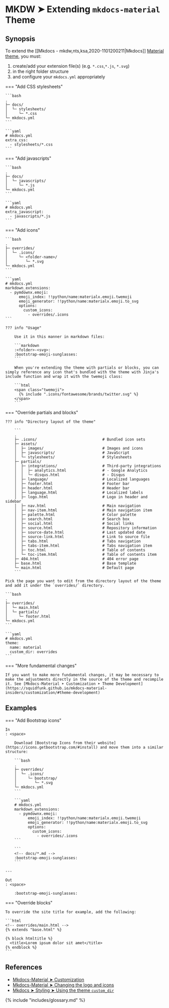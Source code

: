 # MKDW ➤ Extending `mkdocs-material` Theme

## Synopsis

To extend the [[Mkdocs - mkdw,nts,ksa,2020-1101200211|Mkdocs]] [Material theme](https://squidfunk.github.io/mkdocs-material-insiders/), you must:

1. create/add your extension file(s) (e.g. `*.css`,`*.js`, `*.svg`)
2. in the right folder structure
3. and configure your `mkdocs.yml` appropriately

=== "Add CSS stylesheets"

    ```bash
    .
    ├─ docs/
    │  └─ stylesheets/
    │     └─ *.css
    └─ mkdocs.yml
    ```

    ```yaml
    # mkdocs.yml
    extra_css:
      - stylesheets/*.css
    ```

=== "Add javascripts"

    ```bash
    .
    ├─ docs/
    │  └─ javascripts/
    │     └─ *.js
    └─ mkdocs.yml
    ```

    ```yaml
    # mkdocs.yml
    extra_javascript:
      - javascripts/*.js
    ```

=== "Add icons"

    ```bash
    .
    ├─ overrides/
    │  └─ .icons/
    │     └─ <folder-name>/
    │        └─ *.svg
    └─ mkdocs.yml
    ```

    ```yaml
    # mkdocs.yml
    markdown_extensions:
      - pymdownx.emoji:
          emoji_index: !!python/name:materialx.emoji.twemoji
          emoji_generator: !!python/name:materialx.emoji.to_svg
          options:
            custom_icons:
              - overrides/.icons
    ```

    ??? info "Usage"

        Use it in this manner in markdown files:

        ```markdown
        :<folder>-<svg>:
        :bootstrap-emoji-sunglasses:
        ```

        When you're extending the theme with partials or blocks, you can simply reference any icon that's bundled with the theme with Jinja's include function and wrap it with the twemoji class:

        ```html
        <span class="twemoji">
          {​% include ".icons/fontawesome/brands/twitter.svg" %}
        </span>
        ```

=== "Override partials and blocks"

    ??? info "Directory layout of the theme"

        ```
        .
        ├─ .icons/                             # Bundled icon sets
        ├─ assets/
        │  ├─ images/                          # Images and icons
        │  ├─ javascripts/                     # JavaScript
        │  └─ stylesheets/                     # Stylesheets
        ├─ partials/
        │  ├─ integrations/                    # Third-party integrations
        │  │  ├─ analytics.html                # - Google Analytics
        │  │  └─ disqus.html                   # - Disqus
        │  ├─ language/                        # Localized languages
        │  ├─ footer.html                      # Footer bar
        │  ├─ header.html                      # Header bar
        │  ├─ language.html                    # Localized labels
        │  ├─ logo.html                        # Logo in header and sidebar
        │  ├─ nav.html                         # Main navigation
        │  ├─ nav-item.html                    # Main navigation item
        │  ├─ palette.html                     # Color palette
        │  ├─ search.html                      # Search box
        │  ├─ social.html                      # Social links
        │  ├─ source.html                      # Repository information
        │  ├─ source-date.html                 # Last updated date
        │  ├─ source-link.html                 # Link to source file
        │  ├─ tabs.html                        # Tabs navigation
        │  ├─ tabs-item.html                   # Tabs navigation item
        │  ├─ toc.html                         # Table of contents
        │  └─ toc-item.html                    # Table of contents item
        ├─ 404.html                            # 404 error page
        ├─ base.html                           # Base template
        └─ main.html                           # Default page
        ```

    Pick the page you want to edit from the directory layout of the theme and add it under the `overrides/` directory.

    ```bash
    .
    ├─ overrides/
    │  └─ main.html
    │  └─ partials/
    │     └─ footer.html
    └─ mkdocs.yml
    ```

    ```yaml
    # mkdocs.yml
    theme:
      name: material
      custom_dir: overrides
    ```

=== "More fundamental changes"

    If you want to make more fundamental changes, it may be necessary to make the adjustments directly in the source of the theme and recompile it. See [Mkdocs-Material ➤ Customization ➤ Theme Development](https://squidfunk.github.io/mkdocs-material-insiders/customization/#theme-development)

## Examples

=== "Add Bootstrap icons"

    In
    : <space>

        Download [Bootstrap Icons from their website](https://icons.getbootstrap.com/#install) and move them into a similar structure:

        ```bash
        .
        ├─ overrides/
        │  └─ .icons/
        │     └─ bootstrap/
        │        └─ *.svg
        └─ mkdocs.yml
        ```

        ```yaml
        # mkdocs.yml
        markdown_extensions:
          - pymdownx.emoji:
              emoji_index: !!python/name:materialx.emoji.twemoji
              emoji_generator: !!python/name:materialx.emoji.to_svg
              options:
                custom_icons:
                  - overrides/.icons
        ```

        ```
        <!-- docs/*.md -->
        :bootstrap-emoji-sunglasses:
        ```

    ---

    Out
    : <space>

        :bootstrap-emoji-sunglasses:

=== "Override blocks"

    To override the site title for example, add the following:

    ```html
    <!-- overrides/main.html -->
    {​% extends "base.html" %}

    {​% block htmltitle %}
      <title>Lorem ipsum dolor sit amet</title>
    {​% endblock %}
    ```

## References

- [Mkdocs-Material ➤ Customization](https://squidfunk.github.io/mkdocs-material-insiders/customization/)
- [Mkdocs-Material ➤ Changing the logo and icons](https://squidfunk.github.io/mkdocs-material-insiders/setup/changing-the-logo-and-icons/)
- [Mkdocs ➤ Styling ➤ Using the theme `custom_dir`](https://www.mkdocs.org/user-guide/styling-your-docs/#using-the-theme-custom_dir)

<!-- Includes -->
{% include "includes/glossary.md" %}
<!-- >Includes -->
